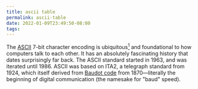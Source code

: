 ```yaml
---
title: ascii table
permalink: ascii-table
date: 2022-01-09T23:49:50-08:00
tags:
---
```


The [ASCII] 7-bit character encoding is ubiquitous[^actually utf8] and
foundational to how computers talk to each other. It has an absolutely
fascinating history that dates surprisingly far back. The ASCII standard
started in 1963, and was iterated until 1986. ASCII was based on ITA2, a
telegraph standard from 1924, which itself derived from [Baudot code] from
1870—literally the beginning of digital communication (the namesake for "baud"
speed).

<style innerHTML=".ascii-table td:first-child { background: #00000008; }" />
<pre class="ascii-table">
|            | `0x00`          | `0x10`          | `0x20` | `0x30` | `0x40` | `0x50` | `0x60`  | `0x70`     |
| ---------- | --------------- | --------------- | ------ | ------ | ------ | ------ | ------- | ---------- |
| **`0x00`** | [`␀`] `⌃@` `\0` | [`␐`] `⌃P`      | Space  | `0`    | `@`    | `P`    | `` ` `` | `p`        |
| **`0x01`** | [`␁`] `⌃A`      | [`␑`] `⌃Q`      | `!`    | `1`    | `A`    | `Q`    | `a`     | `q`        |
| **`0x02`** | [`␂`] `⌃B`      | [`␒`] `⌃R`      | `"`    | `2`    | `B`    | `R`    | `b`     | `r`        |
| **`0x03`** | [`␃`] `⌃C`      | [`␓`] `⌃S`      | `#`    | `3`    | `C`    | `S`    | `c`     | `s`        |
| **`0x04`** | [`␄`] `⌃D`      | [`␔`] `⌃T`      | `$`    | `4`    | `D`    | `T`    | `d`     | `t`        |
| **`0x05`** | [`␅`] `⌃E`      | [`␕`] `⌃U`      | `%`    | `5`    | `E`    | `U`    | `e`     | `u`        |
| **`0x06`** | [`␆`] `⌃F`      | [`␖`] `⌃V`      | `&`    | `6`    | `F`    | `V`    | `f`     | `v`        |
| **`0x07`** | [`␇`] `⌃G` `\a` | [`␗`] `⌃W`      | `'`    | `7`    | `G`    | `W`    | `g`     | `w`        |
| **`0x08`** | [`␈`] `⌃H` `\b` | [`␘`] `⌃X`      | `(`    | `8`    | `H`    | `X`    | `h`     | `x`        |
| **`0x09`** | [`␉`] `⌃I` `\t` | [`␙`] `⌃Y`      | `)`    | `9`    | `I`    | `Y`    | `i`     | `y`        |
| **`0x0A`** | [`␊`] `⌃J` `\n` | [`␚`] `⌃Z`      | `*`    | `:`    | `J`    | `Z`    | `j`     | `z`        |
| **`0x0B`** | [`␋`] `⌃H` `\v` | [`␛`] `⌃[` `\e` | `+`    | `;`    | `K`    | `[`    | `k`     | `{`        |
| **`0x0C`** | [`␌`] `⌃L` `\f` | [`␜`] `⌃\`      | `,`    | `<`    | `L`    | `\`    | `l`     | `\|`       |
| **`0x0D`** | [`␍`] `⌃M` `\r` | [`␝`] `⌃]`      | `-`    | `=`    | `M`    | `]`    | `m`     | `}`        |
| **`0x0E`** | [`␎`] `⌃N`      | [`␞`] `⌃^`      | `.`    | `>`    | `N`    | `^`    | `n`     | `~`        |
| **`0x0F`** | [`␏`] `⌃O`      | [`␟`] `⌃_`      | `/`    | `?`    | `O`    | `_`    | `o`     | [`␡`] `⌃?` |
</pre>

## Other fun facts about ASCII:

- The first 128 Unicode values are ASCII. UTF-8, the most common modern
  encoding, uses a variable number of bytes to cover the full Unicode spectrum,
  but just happens to use exactly one byte for the first 128 and exactly matches
  ASCII. That means every ancient ASCII file is also a valid modern UTF-8 file.
  This is a _beautiful_ hack and a major reason for the success of UTF-8.
- The number digits are carefully placed so [BCD] can be converted to ASCII and
  vice-versa in one instruction: `ascii = bcd XOR 0x30`.
- Many keys you still reach via "shift" on a modern keyboard are either `0x10` or
  `0x20` above their standard key, a holdover from mechanical typewriters.
- Lowercase letters are exactly `0x20` above uppercase.
- Your "control" key has a `⌃` on it because its original purpose was to remap
  typical keys to control keys by xor'ing the highest bit `0x40` (`XOR` also
  happens to be `^` in C). Some of these vestiges of the past still work
  everywhere, and all should work in your terminal! Try `⌃H` for a home-row
  oriented backspace.

[^actually utf8]: These days it's really UTF-8 thats ubiquitous.

[ascii]: https://en.wikipedia.org/wiki/ASCII
[baudot code]: https://en.wikipedia.org/wiki/Baudot_code
[bcd]: https://en.wikipedia.org/wiki/Binary-coded_decimal
[`␀`]: https://en.wikipedia.org/wiki/Null_character 'Null'
[`␁`]: https://en.wikipedia.org/wiki/Start_of_Heading 'Start of Heading'
[`␂`]: https://en.wikipedia.org/wiki/Start_of_Text 'Start of Text'
[`␃`]: https://en.wikipedia.org/wiki/End-of-Text_character 'End of Text'
[`␄`]: https://en.wikipedia.org/wiki/End-of-Transmission_character 'End of Transmission'
[`␅`]: https://en.wikipedia.org/wiki/Enquiry_character 'Enquiry'
[`␆`]: https://en.wikipedia.org/wiki/Acknowledge_character 'Acknowledgement'
[`␇`]: https://en.wikipedia.org/wiki/Bell_character 'Bell'
[`␈`]: https://en.wikipedia.org/wiki/Backspace 'Backspace'
[`␉`]: https://en.wikipedia.org/wiki/Horizontal_Tab 'Horizontal Tab'
[`␊`]: https://en.wikipedia.org/wiki/Line_Feed 'Line Feed'
[`␋`]: https://en.wikipedia.org/wiki/Vertical_Tab 'Vertical Tab'
[`␌`]: https://en.wikipedia.org/wiki/Form_Feed 'Form Feed'
[`␍`]: https://en.wikipedia.org/wiki/Carriage_Return 'Carriage Return'
[`␎`]: https://en.wikipedia.org/wiki/Shift_Out 'Shift Out'
[`␏`]: https://en.wikipedia.org/wiki/Shift_In 'Shift In'
[`␐`]: https://en.wikipedia.org/wiki/Data_Link_Escape 'Data Link Escape'
[`␑`]: https://en.wikipedia.org/wiki/Device_Control_1 'Device Control 1 / XON / Resume'
[`␒`]: https://en.wikipedia.org/wiki/Device_Control_2 'Device Control 2'
[`␓`]: https://en.wikipedia.org/wiki/Device_Control_3 'Device Control 3 / XOFF / Pause'
[`␔`]: https://en.wikipedia.org/wiki/Device_Control_4 'Device Control 4'
[`␕`]: https://en.wikipedia.org/wiki/Negative-acknowledge_character 'Negative Acknowledgement'
[`␖`]: https://en.wikipedia.org/wiki/Synchronous_Idle 'Synchronous Idle'
[`␗`]: https://en.wikipedia.org/wiki/End-of-Transmission-Block_character 'End of Transmission Block'
[`␘`]: https://en.wikipedia.org/wiki/Cancel_character 'Cancel'
[`␙`]: https://en.wikipedia.org/wiki/End_of_Medium 'End of Medium'
[`␚`]: https://en.wikipedia.org/wiki/Substitute_character 'Substitute'
[`␛`]: https://en.wikipedia.org/wiki/Escape_character 'Escape'
[`␜`]: https://en.wikipedia.org/wiki/File_Separator 'File Separator'
[`␝`]: https://en.wikipedia.org/wiki/Group_Separator 'Group Separator'
[`␞`]: https://en.wikipedia.org/wiki/Record_Separator 'Record Separator'
[`␟`]: https://en.wikipedia.org/wiki/Unit_Separator 'Unit Separator'
[`␡`]: https://en.wikipedia.org/wiki/Delete_character 'Delete'

